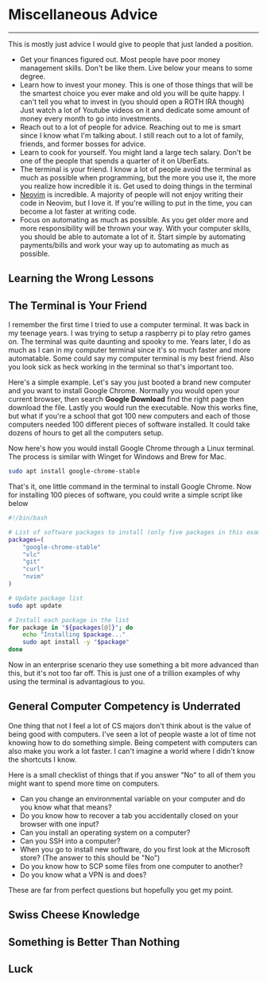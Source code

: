 # Miscellaneous Advice

---

This is mostly just advice I would give to people that just landed a position.

- Get your finances figured out. Most people have poor money management skills. Don't be like them. Live below your means to some degree.
- Learn how to invest your money. This is one of those things that will be the smartest choice you ever make and old you will be quite happy. I can't tell you what to invest in (you should open a ROTH IRA though) Just watch a lot of Youtube videos on it and dedicate some amount of money every month to go into investments.
- Reach out to a lot of people for advice. Reaching out to me is smart since I know what I'm talking about. I still reach out to a lot of family, friends, and former bosses for advice.
- Learn to cook for yourself. You might land a large tech salary. Don't be one of the people that spends a quarter of it on UberEats.
- The terminal is your friend. I know a lot of people avoid the terminal as much as possible when programming, but the more you use it, the more you realize how incredible it is. Get used to doing things in the terminal
- [Neovim](https://neovim.io/) is incredible. A majority of people will not enjoy writing their code in Neovim, but I love it. If you're willing to put in the time, you can become a lot faster at writing code.
- Focus on automating as much as possible. As you get older more and more responsibility will be thrown your way. With your computer skills, you should be able to automate a lot of it. Start simple by automating payments/bills and work your way up to automating as much as possible.

## Learning the Wrong Lessons

## The Terminal is Your Friend

I remember the first time I tried to use a computer terminal. It was back in my teenage years. I was trying to setup a raspberry pi to play retro games on. The terminal was quite daunting and spooky to me. Years later, I do as much as I can in my computer terminal
since it's so much faster and more automatable. Some could say my computer terminal is my best friend. Also you look sick as heck working in the terminal so that's important too.

Here's a simple example. Let's say you just booted a brand new computer and you want to install Google Chrome. Normally you would open your current browser, then search **Google Download** find the right page then download the file. Lastly you would run the executable.
Now this works fine, but what if you're a school that got 100 new computers and each of those computers needed 100 different pieces of software installed. It could take dozens of hours to get all the computers setup.

Now here's how you would install Google Chrome through a Linux terminal. The process is similar with Winget for Windows and Brew for Mac.

```sh
sudo apt install google-chrome-stable
```

That's it, one little command in the terminal to install Google Chrome. Now for installing 100 pieces of software, you could write a simple script like below

```sh
#!/bin/bash

# List of software packages to install (only five packages in this example)
packages=(
    "google-chrome-stable"
    "vlc"
    "git"
    "curl"
    "nvim"
)

# Update package list
sudo apt update

# Install each package in the list
for package in "${packages[@]}"; do
    echo "Installing $package..."
    sudo apt install -y "$package"
done
```

Now in an enterprise scenario they use something a bit more advanced than this, but it's not too far off. This is just one of a trillion examples of why using the terminal is advantagious to you.

## General Computer Competency is Underrated

One thing that not I feel a lot of CS majors don't think about is the value of being good with computers. I've seen a lot of people waste a lot of time not knowing how to do something simple. Being competent with computers can also make you work a lot faster. I can't
imagine a world where I didn't know the shortcuts I know.

Here is a small checklist of things that if you answer "No" to all of them you might want to spend more time on computers.

- Can you change an environmental variable on your computer and do you know what that means?
- Do you know how to recover a tab you accidentally closed on your browser with one input?
- Can you install an operating system on a computer?
- Can you SSH into a computer?
- When you go to install new software, do you first look at the Microsoft store? (The answer to this should be "No")
- Do you know how to SCP some files from one computer to another?
- Do you know what a VPN is and does?

These are far from perfect questions but hopefully you get my point.

## Swiss Cheese Knowledge

## Something is Better Than Nothing

## Luck
